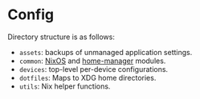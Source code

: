 # Config

Directory structure is as follows:
- `assets`: backups of unmanaged application settings.
- `common`: [NixOS](https://www.nixos.org) and [home-manager](https://github.com/nix-community/home-manager) modules.
- `devices`: top-level per-device configurations.
- `dotfiles`: Maps to XDG home directories.
- `utils`: Nix helper functions.
